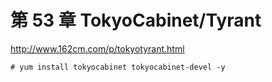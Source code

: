 # 第 53 章 TokyoCabinet/Tyrant

http://www.162cm.com/p/tokyotyrant.html

```
# yum install tokyocabinet tokyocabinet-devel -y

```
